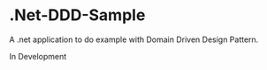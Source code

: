 # .Net-DDD-Sample
A .net application to do example with Domain Driven Design Pattern.

In Development
